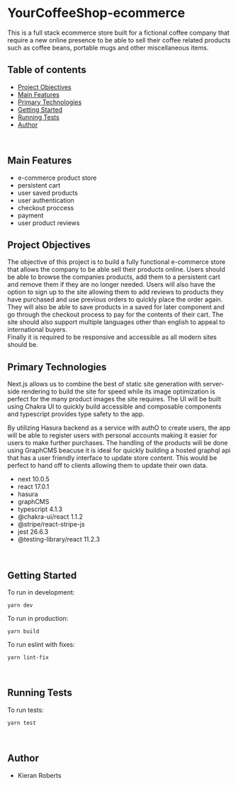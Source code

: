 # YourCoffeeShop-ecommerce

This is a full stack ecommerce store built for a fictional coffee company that require a new online presence to be able to sell their coffee related products such as coffee beans, portable mugs and other miscellaneous items.

## Table of contents
* [Project Objectives](#project-objectives)
* [Main Features](#main-features)
* [Primary Technologies](#primary-technologies)
* [Getting Started](#getting-started)
* [Running Tests](#running-tests)
* [Author](#author)

<br />

## Main Features
* e-commerce product store
* persistent cart
* user saved products
* user authentication
* checkout proccess
* payment
* user product reviews

## Project Objectives
The objective of this project is to build a fully functional e-commerce store that allows the company to be able sell their products online. Users should be able to browse the companies products, add them to a persistent cart and remove them if they are no longer needed. Users will also have the option to sign up to the site allowing them to add reviews to products they have purchased and use previous orders to quickly place the order again.
<br />
They will also be able to save products in a saved for later component and go through the checkout process to pay for the contents of their cart. The site should also support multiple languages other than english to appeal to international buyers.
<br />
Finally it is required to be responsive and accessible as all modern sites should be.

## Primary Technologies
Next.js allows us to combine the best of static site generation with server-side rendering to build the site for speed while its image optimization is perfect for the many product images the site requires. The UI will be built using Chakra UI to quickly build accessible and composable components and typescript provides type safety to the app.

By utilizing Hasura backend as a service with authO to create users, the app will be able to register users with personal accounts making it easier for users to make further purchases. The handling of the products will be done using GraphCMS beacuse it is ideal for quickly building a hosted graphql api that has a user friendly interface to update store content. This would be perfect to hand off to clients allowing them to update their own data.

* next 10.0.5
* react 17.0.1
* hasura
* graphCMS
* typescript 4.1.3
* @chakra-ui/react 1.1.2
* @stripe/react-stripe-js
* jest 26.6.3
* @testing-library/react 11.2.3

<br />

## Getting Started
To run in development:
```
yarn dev
```

To run in production:
```
yarn build
```

To run eslint with fixes:
```
yarn lint-fix
```

<br />

## Running Tests
To run tests:
```
yarn test
```

<br />

## Author

* Kieran Roberts
